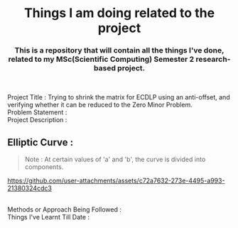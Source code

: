<h1 align="center">Things I am doing related to the project</h1>
<h3 align="center">This is a repository that will contain all the things I've done, related to my MSc(Scientific Computing) Semester 2 research-based project.</h3>
<br/>

Project Title : Trying to shrink the matrix for ECDLP using an anti-offset, and verifying whether it can be reduced to the Zero Minor Problem.
<br/>Problem Statement : 
<br/>Project Description : 
<br/>
## Elliptic Curve :

> Note : At certain values of 'a' and 'b', the curve is divided into components.

https://github.com/user-attachments/assets/c72a7632-273e-4495-a993-21380324cdc3

<br/>Methods or Approach Being Followed : 
<br/>Things I've Learnt Till Date : 
